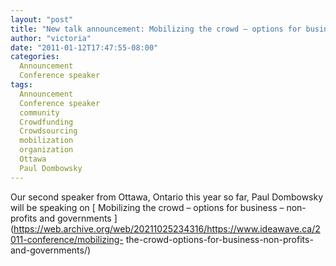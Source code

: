 ```yaml
---
layout: "post"
title: "New talk announcement: Mobilizing the crowd – options for business – non-profits and governments"
author: "victoria"
date: "2011-01-12T17:47:55-08:00"
categories:
  Announcement
  Conference speaker
tags: 
  Announcement
  Conference speaker
  community
  Crowdfunding
  Crowdsourcing
  mobilization
  organization
  Ottawa
  Paul Dombowsky
---
```


Our second speaker from Ottawa, Ontario this year so far, Paul Dombowsky will
be speaking on [ Mobilizing the crowd – options for business – non-profits and
governments
](https://web.archive.org/web/20211025234316/https://www.ideawave.ca/2011-conference/mobilizing-
the-crowd-options-for-business-non-profits-and-governments/)


[//]: # (Retrieved from https://web.archive.org/web/20211025222548/https://www.ideawave.ca/new-talk-announcement-mobilizing-the-crowd-%e2%80%93-options-for-business-%e2%80%93-non-profits-and-governments/)